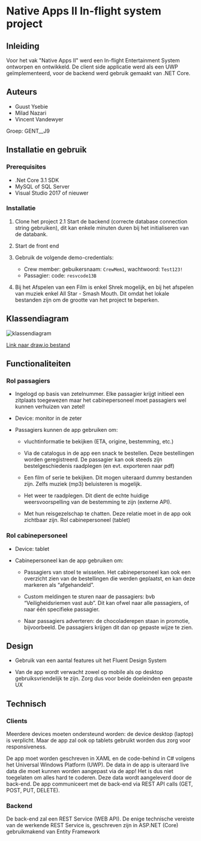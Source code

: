 # Native Apps II In-flight system project

## Inleiding

Voor het vak "Native Apps II" werd een In-flight Entertainment System ontworpen en ontwikkeld. De client side applicatie werd als een UWP geïmplementeerd, voor de backend werd gebruik gemaakt van .NET Core.

## Auteurs

* Guust Ysebie
* Milad Nazari
* Vincent Vandewyer

Groep: GENT__J9

## Installatie en gebruik

### Prerequisites

* .Net Core 3.1 SDK
* MySQL of SQL Server
* Visual Studio 2017 of nieuwer

### Installatie 

1. Clone het project 
2.1 Start de backend (correcte database connection string gebruiken), dit kan enkele minuten duren bij het initialiseren van de databank.
3. Start de front end
4. Gebruik de volgende demo-credentials:

    - Crew member: gebuikersnaam: `CrewMem1`, wachtwoord: `Test123!`
    - Passagier: code: `resvcode13B`
5. Bij het Afspelen van een Film is enkel Shrek mogelijk, en bij het afspelen van muziek enkel All Star - Smash Mouth. Dit omdat het lokale bestanden zijn om de grootte van het project te beperken.

## Klassendiagram

![klassendiagram](docs/klassendiagram.png)

[Link naar draw.io bestand](https://drive.google.com/file/d/1vP131m-CmmDpCKtScZqnLEjhiIs_tPDR/view?usp=sharing)

## Functionaliteiten

### Rol passagiers

- Ingelogd op basis van zetelnummer. Elke passagier krijgt initieel een zitplaats toegewezen maar het cabinepersoneel moet passagiers wel kunnen verhuizen van zetel!

- Device: monitor in de zeter

- Passagiers  kunnen  de  app  gebruiken om:

    - vluchtinformatie te bekijken (ETA, origine, bestemming, etc.)
    
    - Via de catalogus in de app een snack te bestellen. Deze bestellingen worden geregistreerd. De passagier kan ook steeds zijn bestelgeschiedenis raadplegen (en evt. exporteren naar pdf)  
    
    - Een  film  of  serie  te  bekijken. Dit mogen uiteraard dummy bestanden zijn. Zelfs muziek (mp3) beluisteren is mogelijk.
    
    - Het weer te raadplegen. Dit dient de echte huidige weersvoorspelling van de bestemming te zijn (externe API). 
    
    - Met hun reisgezelschap te chatten. Deze relatie moet in de app ook  zichtbaar  zijn. Rol cabinepersoneel (tablet)

### Rol cabinepersoneel

- Device: tablet

- Cabinepersoneel kan de app gebruiken om:

    - Passagiers van  stoel  te wisselen. Het cabinepersoneel kan ook een overzicht zien van de bestellingen die werden geplaatst, en kan deze markeren als “afgehandeld”.
    
    - Custom meldingen te sturen naar de passagiers: bvb “Veiligheidsriemen vast aub”. Dit kan ofwel naar alle passagiers, of naar één specifieke passagier.
    
    - Naar passagiers adverteren: de chocoladerepen staan in promotie, bijvoorbeeld. De passagiers krijgen dit dan op gepaste wijze te zien.


## Design

- Gebruik van een aantal features uit het Fluent Design System

- Van de app wordt verwacht zowel op mobile als op desktop gebruiksvriendelijk te zijn. Zorg dus voor beide doeleinden een gepaste UX

## Technisch

### Clients

Meerdere devices moeten ondersteund worden: de device desktop (laptop) is verplicht. Maar de app zal ook op tablets gebruikt worden dus zorg voor responsiveness.

De app moet worden geschreven in XAML en de code-behind in C# volgens het Universal Windows Platform (UWP). De data in de app is uiteraard live data die moet kunnen worden aangepast via de app! Het is dus niet toegelaten om alles hard te coderen. Deze data wordt aangeleverd door de back-end. De app communiceert met de back-end via REST API calls (GET, POST, PUT, DELETE).

### Backend

De  back-end  zal  een  REST  Service  (WEB  API). De enige technische vereiste van de werkende REST Service is, geschreven zijn in ASP.NET (Core) gebruikmakend van Entity Framework

